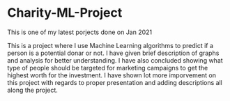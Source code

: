 # Charity-ML-Project

This is one of my latest porjects done on Jan 2021

This is a project where I use Machine Learning algorithms to predict if a person is a potential donar or not.
I have given brief description of graphs and analysis for better understanding.
I have also concluded showing what type of people should be targeted for marketing campaigns to get the highest worth for the investment.
I have shown lot more imporvement on this project with regards to proper presentation and adding descriptions all along the project.
